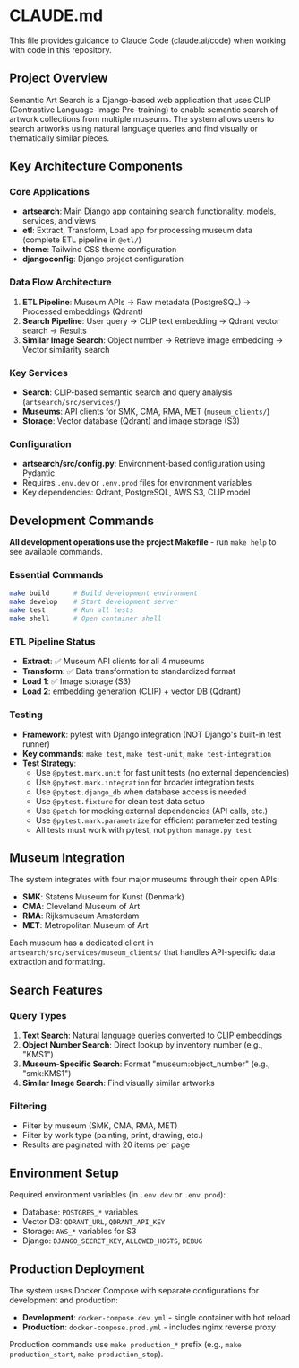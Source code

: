 # CLAUDE.md

This file provides guidance to Claude Code (claude.ai/code) when working with code in this repository.

## Project Overview

Semantic Art Search is a Django-based web application that uses CLIP (Contrastive Language-Image Pre-training) to enable semantic search of artwork collections from multiple museums. The system allows users to search artworks using natural language queries and find visually or thematically similar pieces.

## Key Architecture Components

### Core Applications
- **artsearch**: Main Django app containing search functionality, models, services, and views
- **etl**: Extract, Transform, Load app for processing museum data (complete ETL pipeline in `@etl/`)
- **theme**: Tailwind CSS theme configuration
- **djangoconfig**: Django project configuration

### Data Flow Architecture
1. **ETL Pipeline**: Museum APIs → Raw metadata (PostgreSQL) → Processed embeddings (Qdrant)
2. **Search Pipeline**: User query → CLIP text embedding → Qdrant vector search → Results
3. **Similar Image Search**: Object number → Retrieve image embedding → Vector similarity search

### Key Services
- **Search**: CLIP-based semantic search and query analysis (`artsearch/src/services/`)
- **Museums**: API clients for SMK, CMA, RMA, MET (`museum_clients/`)
- **Storage**: Vector database (Qdrant) and image storage (S3)

### Configuration
- **artsearch/src/config.py**: Environment-based configuration using Pydantic
- Requires `.env.dev` or `.env.prod` files for environment variables
- Key dependencies: Qdrant, PostgreSQL, AWS S3, CLIP model

## Development Commands

**All development operations use the project Makefile** - run `make help` to see available commands.

### Essential Commands
```bash
make build      # Build development environment
make develop    # Start development server
make test       # Run all tests
make shell      # Open container shell
```

### ETL Pipeline Status
- **Extract**: ✅ Museum API clients for all 4 museums
- **Transform**: ✅ Data transformation to standardized format
- **Load 1**: ✅ Image storage (S3)
- **Load 2**:  embedding generation (CLIP) + vector DB (Qdrant)

### Testing
- **Framework**: pytest with Django integration (NOT Django's built-in test runner)
- **Key commands**: `make test`, `make test-unit`, `make test-integration`
- **Test Strategy**:
  - Use `@pytest.mark.unit` for fast unit tests (no external dependencies)
  - Use `@pytest.mark.integration` for broader integration tests
  - Use `@pytest.django_db` when database access is needed
  - Use `@pytest.fixture` for clean test data setup
  - Use `@patch` for mocking external dependencies (API calls, etc.)
  - Use `@pytest.mark.parametrize` for efficient parameterized testing
  - All tests must work with pytest, not `python manage.py test`

## Museum Integration

The system integrates with four major museums through their open APIs:
- **SMK**: Statens Museum for Kunst (Denmark)
- **CMA**: Cleveland Museum of Art
- **RMA**: Rijksmuseum Amsterdam
- **MET**: Metropolitan Museum of Art

Each museum has a dedicated client in `artsearch/src/services/museum_clients/` that handles API-specific data extraction and formatting.

## Search Features

### Query Types
1. **Text Search**: Natural language queries converted to CLIP embeddings
2. **Object Number Search**: Direct lookup by inventory number (e.g., "KMS1")
3. **Museum-Specific Search**: Format "museum:object_number" (e.g., "smk:KMS1")
4. **Similar Image Search**: Find visually similar artworks

### Filtering
- Filter by museum (SMK, CMA, RMA, MET)
- Filter by work type (painting, print, drawing, etc.)
- Results are paginated with 20 items per page

## Environment Setup

Required environment variables (in `.env.dev` or `.env.prod`):
- Database: `POSTGRES_*` variables
- Vector DB: `QDRANT_URL`, `QDRANT_API_KEY`
- Storage: `AWS_*` variables for S3
- Django: `DJANGO_SECRET_KEY`, `ALLOWED_HOSTS`, `DEBUG`

## Production Deployment

The system uses Docker Compose with separate configurations for development and production:
- **Development**: `docker-compose.dev.yml` - single container with hot reload
- **Production**: `docker-compose.prod.yml` - includes nginx reverse proxy

Production commands use `make production_*` prefix (e.g., `make production_start`, `make production_stop`).
